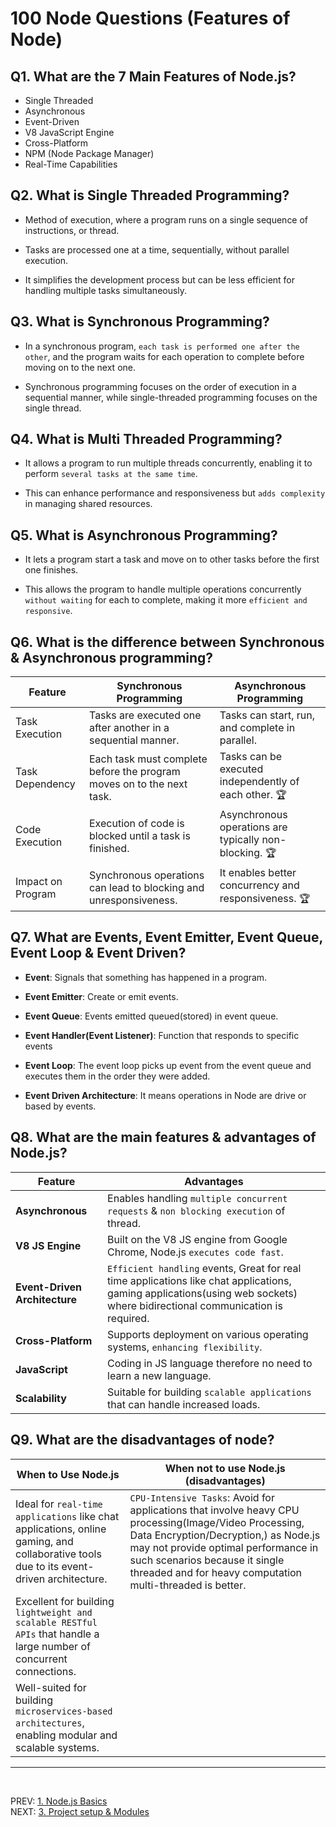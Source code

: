 # 100 Node Questions (Features of Node)

## Q1. What are the 7 Main Features of Node.js?

* Single Threaded
* Asynchronous
* Event-Driven
* V8 JavaScript Engine
* Cross-Platform
* NPM (Node Package Manager)
* Real-Time Capabilities

## Q2. What is Single Threaded Programming?

* Method of execution, where a program runs on a single sequence of instructions, or thread.

* Tasks are processed one at a time, sequentially, without parallel execution. 

* It simplifies the development process but can be less efficient for handling multiple tasks simultaneously.

## Q3. What is Synchronous Programming?

* In a synchronous program, `each task is performed one after the other`, and the program waits for each operation to complete before moving on to the next one.

* Synchronous programming focuses on the order of execution in a sequential manner, while single-threaded programming focuses on the single thread.

## Q4. What is Multi Threaded Programming?

* It allows a program to run multiple threads concurrently, enabling it to perform `several tasks at the same time`.

* This can enhance performance and responsiveness but `adds complexity` in managing shared resources.

## Q5. What is Asynchronous Programming?

* It lets a program start a task and move on to other tasks before the first one finishes. 

* This allows the program to handle multiple operations concurrently `without waiting` for each to complete, making it more `efficient and responsive`.

## Q6. What is the difference between Synchronous & Asynchronous programming?

| Feature | Synchronous Programming | Asynchronous Programming |
|---|---|---|
| Task Execution | Tasks are executed one after another in a sequential manner. | Tasks can start, run, and complete in parallel. |
| Task Dependency | Each task must complete before the program moves on to the next task. | Tasks can be executed independently of each other. 🏆|
| Code Execution | Execution of code is blocked until a task is finished. | Asynchronous operations are typically non-blocking. 🏆|
| Impact on Program | Synchronous operations can lead to blocking and unresponsiveness. | It enables better concurrency and responsiveness. 🏆|

## Q7. What are Events, Event Emitter, Event Queue, Event Loop & Event Driven?

* **Event**: Signals that something has happened in a program.

* **Event Emitter**: Create or emit events.

* **Event Queue**: Events emitted queued(stored) in event queue.

* **Event Handler(Event Listener)**: Function that responds to specific events

* **Event Loop**: The event loop picks up event from the event queue and executes them in the order they were added.

* **Event Driven Architecture**: It means operations in Node are drive or based by events.

## Q8. What are the main features & advantages of Node.js?

| Feature | Advantages |
|---|---|
| **Asynchronous** | Enables handling `multiple concurrent requests` & `non blocking execution` of thread. |
| **V8 JS Engine** | Built on the V8 JS engine from Google Chrome, Node.js `executes code fast`. |
| **Event-Driven Architecture** | `Efficient handling` events, Great for real time applications like chat applications, gaming applications(using web sockets) where bidirectional communication is required. |
| **Cross-Platform** | Supports deployment on various operating systems, `enhancing flexibility`. |
| **JavaScript** | Coding in JS language therefore no need to learn a new language. |
| **Scalability** | Suitable for building `scalable applications` that can handle increased loads. |


## Q9. What are the disadvantages of node?

| When to Use Node.js | When not to use Node.js (disadvantages) |
|---|---|
| Ideal for `real-time applications` like chat applications, online gaming, and collaborative tools due to its event-driven architecture. | `CPU-Intensive Tasks`: Avoid for applications that involve heavy CPU processing(Image/Video Processing, Data Encryption/Decryption,) as Node.js may not provide optimal performance in such scenarios because it single threaded and for heavy computation multi-threaded is better. |
| Excellent for building `lightweight and scalable RESTful APIs` that handle a large number of concurrent connections. |  |
| Well-suited for building `microservices-based architectures`, enabling modular and scalable systems. |  |

<hr>
<br>

PREV: [1. Node.js Basics](1.Basics.md) <br>
NEXT: [3. Project setup & Modules](3.Project_Modules.md)


<!---
Adarsh 
29th July 2024
04:59 PM
(31:35)
--->
